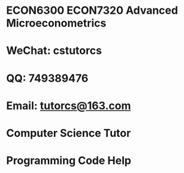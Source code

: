# ECON6300 ECON7320 Advanced Microeconometrics

# WeChat: cstutorcs

# QQ: 749389476

# Email: tutorcs@163.com

# Computer Science Tutor

# Programming Code Help
